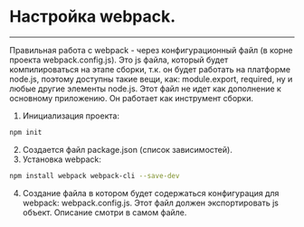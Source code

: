 # Настройка webpack.
___

Правильная работа с webpack - через конфигурационный файл (в корне проекта webpack.config.js).
Это js файла, который будет компилироваться на этапе сборки, т.к. он будет работать на платформе node.js, 
поэтому доступны такие вещи, как: module.export, required, ну и любые другие элементы node.js.
Этот файл не идет как дополнение к основному приложению. Он работает как инструмент сборки.

1. Инициализация проекта:
```bash
npm init
```
2. Создается файл package.json (список зависимостей).
3. Установка webpack:
```bash
npm install webpack webpack-cli --save-dev
```
4. Создание файла в котором будет содержаться конфигурация для webpack: webpack.config.js.
Этот файл должен экспортировать js объект. Описание смотри в самом файле.